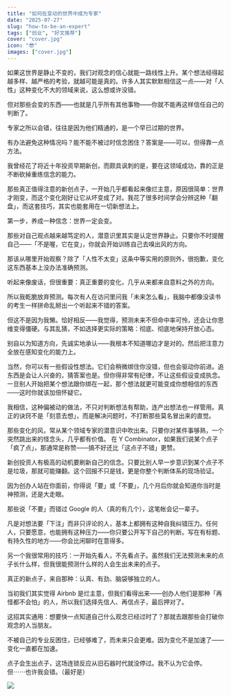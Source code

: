 ```yaml
---
title: "如何在变动的世界中成为专家"
date: "2025-07-27"
slug: "how-to-be-an-expert"
tags: ["创业", "好文推荐"]
cover: "cover.jpg"
icon: "😎"
images: ["cover.jpg"]
---
```

如果这世界是静止不变的，我们对观念的信心就能一路线性上升。某个想法经得起越多样、越严格的考验，就越可能是真的。许多人其实默默相信这一点——对「人性」这种变化不大的领域来说，这么想或许没错。



但对那些会变的东西——也就是几乎所有其他事物——你就不能再这样信任自己的判断了。



专家之所以会错，往往是因为他们精通的，是一个早已过期的世界。



有办法避免这种情况吗？能不能不被过时信念困住？答案是——可以，但得靠一点方法。



我曾经花了将近十年投资早期新创，而颇具讽刺的是，要在这领域成功，靠的正是不断砍掉重练信念的能力。



那些真正值得注意的新创点子，一开始几乎都看起来像烂主意，原因很简单：世界才刚变，而这个变化刚好让它从坏变成了对。我花了很多时间学会分辨这种「翻盘」，而这套技巧，其实也能套用在一切新想法上。



第一步，养成一种信念：世界一定会变。



那些对自己观点越来越笃定的人，潜意识里其实是认定世界静止。只要你不时提醒自己——「不是喔，它在变」，你就会开始训练自己去嗅出风的方向。



那该从哪里开始观察？除了「人性不太变」这条中等实用的原则外，很抱歉，变化这东西基本上没办法准确预测。



听起来像废话，但很重要：真正重要的变化，几乎从来都来自意料之外的方向。



所以我乾脆放弃预测。每次有人在访问里问我「未来怎么看」，我脑中都像没读书的考生一样拼命乱掰出一个听起来不错的答案。



但这不是因为我懒。恰好相反——我觉得，预测未来不但命中率可怜，还会让你思维变得僵硬。与其乱猜，不如选择更实际的策略：彻底、彻底地保持开放心态。



别自以为知道方向，先诚实地承认——我根本不知道哪边才是对的。然后把注意力全放在感知变化的能力上。



当然，你可以有一些假设性想法。它们会稍微绑住你没错，但也会驱动你前进。追东西是会让人兴奋的，猜答案也是。但你得非常有纪律，不让这些假设变成执念。
一旦别人开始把某个想法跟你绑在一起，那个想法就更可能变成你想相信的东西——这时你就该加倍怀疑它。



我相信，这种偏被动的做法，不只对判断想法有帮助，连产出想法也一样管用。真正的诀窍不是「刻意去想」，而是解决问题时，不打断那些莫名冒出来的直觉。



那些变化的风，常从某个领域专家的潜意识中吹出来。只要你对某件事够熟，一个突然跳出来的怪念头，几乎都有价值。
在 Y Combinator，如果我们说某个点子「疯了点」，那通常是称赞——搞不好还比「这点子不错」更赞。



新创投资人有极高的动机要刷新自己的信念。只要比别人早一步意识到某个点子不是垃圾，那就可能赚翻。这个回报不只是钱，更是你整个判断体系的现场验证。



因为创办人站在你面前，你得说「要」或「不要」，几个月后你就会知道你当时是神预测，还是大走眼。



那些说「不要」而错过 Google 的人（真的有几个），这笔帐会记一辈子。



凡是对想法要「下注」而非只评论的人，基本上都拥有这种自我纠错压力。任何人，只要愿意，也能拥有这种压力——你只要公开写下自己的判断。写在有标题、有持久性的地方——你会比闲聊时在意得多。



另一个我很常用的技巧：一开始先看人，不先看点子。虽然我们无法预测未来的点子长什么样，但我很能预测什么样的人会生出未来的点子。



真正的新点子，来自那种：认真、有劲、脑袋够独立的人。



当初我们其实觉得 Airbnb 是烂主意，但我们看得出来——创办人他们是那种「再怪都不会怕」的人，所以我们选择先信人、再信点子，最后押对了。



这招其实通用：想要快一点知道自己什么观念已经过时了？那就去跟那些会打破你观念的人当朋友。



不被自己的专业反困住，已经够难了，而未来只会更难。因为变化不是加速了——变化一直都在加速。



点子会生出点子，这场连锁反应从旧石器时代就没停过。我不认为它会停。
但⋯⋯也许我会错。（最好是）




![](https://prod-files-secure.s3.us-west-2.amazonaws.com/112d0858-5090-4d34-a606-b75eb8d65fd2/46476355-9cf3-4e99-9b7a-3531bc426380/1000202064.png?X-Amz-Algorithm=AWS4-HMAC-SHA256&X-Amz-Content-Sha256=UNSIGNED-PAYLOAD&X-Amz-Credential=ASIAZI2LB466W5GWGVUL%2F20250827%2Fus-west-2%2Fs3%2Faws4_request&X-Amz-Date=20250827T134935Z&X-Amz-Expires=3600&X-Amz-Security-Token=IQoJb3JpZ2luX2VjEDYaCXVzLXdlc3QtMiJHMEUCIDXvPNn%2BhWRWJL8LLhWvC0Hv8ksLk2anVlJ6IUM16QkvAiEA7AndBNtNTiLVARnoVQoj4KAROMS4eWxtj%2Fvv%2FVdhT94qiAQIj%2F%2F%2F%2F%2F%2F%2F%2F%2F%2F%2FARAAGgw2Mzc0MjMxODM4MDUiDDNBJAarSiiWiFg3vCrcA4vWSb2nVvmbMszQLXDlm0wWzE9YjFsqOMEWNa50yb7Z841VSs2AjFir3E68VIwVJy7QUnmswZABRijPU73eRrity7bSOHwKrUeAx%2BcNPiTLQ%2B6yKNSmIvuGReZhIx%2BA2%2BUaB8cEEmlbNxMU9RHn6EXZwRQnjp62EtQ46Idh%2FWNfTKr5y8ZLlysPsxUBpzGng%2FDP0KBVL7i3kH4595uhzeaCpAaqPPUl38anp5hhLBIxoYKntvFmzGow1p27KHTrwIcoAomFfKTJSGz47OzgOm8QbsgmKCE3EtTKUCfEzPL4XROI8HTFJnW8mjnYjmafr2W1%2BJHSaCc8djLAQ%2FxDVBZ5WcoSfQkk3XFlTaQhvTgMYiyPqJvXKjO8lKVSwDd8FNAWDdjvHOWPIoBfWg8s%2BKCrmzNd9adjvHRN3S4o5z%2BdZfpgifbrflf3TlejLGBK%2FDHeNZEw2vg%2Bk06J6jH3hpw0ZjieTtBohwqGF69%2FXYHZMM8c13DtzGTa7vvCu%2F2hk6ZpmRKp9sxrOaeeEx0KmBaQJrx%2FhfpgN4hdYgksMk1XqX944FtMlHNcOpI2DbPd67XtpxouL9ePvLPwdgLvfVB3blWn%2BaTx6I77jYQ7wzliMB2nFJkoXcgpxKvWMP%2BRvMUGOqUB3F7Zj%2FDmyAacBd8NFkBirceyyK4DCJX7OmFGsWs9PfM2Y7AO96zEKeSPlceHlNWTZcoFC2TVjRxJjnbDE2ZRVHNoKCiDY6urNhgcZCBkwjJ1BQWu3AmLuUNicU32%2Fx%2BoKVMhUnxECKg4Gh%2F%2B3pXaQdNZqlMDV%2F92Gdmo%2F3IA%2FLwmnBZsKtIfn9%2FuHs5mG0fErljqmFzGrhhv8%2BIbSKJ1l3rCEKBV&X-Amz-Signature=1b78d07a63fc427217608a40001beb7551cb20f1b917d75901da006bf630d05d&X-Amz-SignedHeaders=host&x-amz-checksum-mode=ENABLED&x-id=GetObject)

